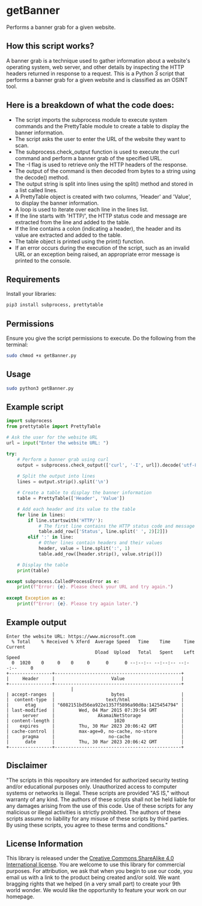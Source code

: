 # getBanner
Performs a banner grab for a given website.

## How this script works?

A banner grab is a technique used to gather information about a website's operating system, web server, and other details by inspecting the HTTP headers returned in response to a request. This is a Python 3 script that performs a banner grab for a given website and is classified as an OSINT tool.

## Here is a breakdown of what the code does:

- The script imports the subprocess module to execute system commands and the PrettyTable module to create a table to display the banner information.
- The script asks the user to enter the URL of the website they want to scan.
- The subprocess.check_output function is used to execute the curl command and perform a banner grab of the specified URL.
- The -I flag is used to retrieve only the HTTP headers of the response.
- The output of the command is then decoded from bytes to a string using the decode() method.
- The output string is split into lines using the split() method and stored in a list called lines.
- A PrettyTable object is created with two columns, 'Header' and 'Value', to display the banner information.
- A loop is used to iterate over each line in the lines list.
- If the line starts with 'HTTP/', the HTTP status code and message are extracted from the line and added to the table.
- If the line contains a colon (indicating a header), the header and its value are extracted and added to the table.
- The table object is printed using the print() function.
- If an error occurs during the execution of the script, such as an invalid URL or an exception being raised, an appropriate error message is printed to the console.


## Requirements

Install your libraries:
```bash
pip3 install subprocess, prettytable
```
## Permissions

Ensure you give the script permissions to execute. Do the following from the terminal:
```bash
sudo chmod +x getBanner.py
```
## Usage
```bash
sudo python3 getBanner.py
```

## Example script
```python
import subprocess
from prettytable import PrettyTable

# Ask the user for the website URL
url = input("Enter the website URL: ")

try:
    # Perform a banner grab using curl
    output = subprocess.check_output(['curl', '-I', url]).decode('utf-8')
    
    # Split the output into lines
    lines = output.strip().split('\n')

    # Create a table to display the banner information
    table = PrettyTable(['Header', 'Value'])

    # Add each header and its value to the table
    for line in lines:
        if line.startswith('HTTP/'):
            # The first line contains the HTTP status code and message
            table.add_row(['Status', line.split(' ', 2)[2]])
        elif ':' in line:
            # Other lines contain headers and their values
            header, value = line.split(':', 1)
            table.add_row([header.strip(), value.strip()])

    # Display the table
    print(table)

except subprocess.CalledProcessError as e:
    print(f"Error: {e}. Please check your URL and try again.")
    
except Exception as e:
    print(f"Error: {e}. Please try again later.")

```

## Example output
```
Enter the website URL: https://www.microsoft.com
  % Total    % Received % Xferd  Average Speed   Time    Time     Time  Current
                                 Dload  Upload   Total   Spent    Left  Speed
  0  1020    0     0    0     0      0      0 --:--:-- --:--:-- --:--:--     0
+----------------+-----------------------------------------------+
|     Header     |                     Value                     |
+----------------+-----------------------------------------------+
                        |
| accept-ranges  |                     bytes                     |
|  content-type  |                   text/html                   |
|      etag      | "6082151bd56ea922e1357f5896a90d0a:1425454794" |
| last-modified  |         Wed, 04 Mar 2015 07:39:54 GMT         |
|     server     |                AkamaiNetStorage               |
| content-length |                      1020                     |
|    expires     |         Thu, 30 Mar 2023 20:06:42 GMT         |
| cache-control  |         max-age=0, no-cache, no-store         |
|     pragma     |                    no-cache                   |
|      date      |         Thu, 30 Mar 2023 20:06:42 GMT         |
+----------------+-----------------------------------------------+
```

## Disclaimer
"The scripts in this repository are intended for authorized security testing and/or educational purposes only. Unauthorized access to computer systems or networks is illegal. These scripts are provided "AS IS," without warranty of any kind. The authors of these scripts shall not be held liable for any damages arising from the use of this code. Use of these scripts for any malicious or illegal activities is strictly prohibited. The authors of these scripts assume no liability for any misuse of these scripts by third parties. By using these scripts, you agree to these terms and conditions."


## License Information

This library is released under the [Creative Commons ShareAlike 4.0 International license](https://creativecommons.org/licenses/by-sa/4.0/). You are welcome to use this library for commercial purposes. For attribution, we ask that when you begin to use our code, you email us with a link to the product being created and/or sold. We want bragging rights that we helped (in a very small part) to create your 9th world wonder. We would like the opportunity to feature your work on our homepage.
